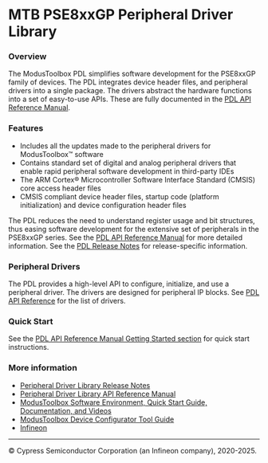 # MTB PSE8xxGP Peripheral Driver Library

### Overview
The ModusToolbox PDL simplifies software development for the PSE8xxGP family of devices.
The PDL integrates device header files, and 
peripheral drivers into a single package. The drivers abstract the hardware functions into a set of 
easy-to-use APIs. These are fully documented in the [PDL API Reference Manual](https://infineon.github.io/mtb-dsl-pse8xxgp/html/group__group__pdl__top.html).

### Features
* Includes all the updates made to the peripheral drivers for ModusToolbox™ software
* Contains standard set of digital and analog peripheral drivers that enable rapid peripheral software development in third-party IDEs
* The ARM Cortex® Microcontroller Software Interface Standard (CMSIS) core access header files
* CMSIS compliant device header files, startup code (platform initialization) and device configuration header files

The PDL reduces the need to understand register usage and bit structures, 
thus easing software development for the extensive set of peripherals in the 
PSE8xxGP series. 
See the [PDL API Reference Manual](https://infineon.github.io/mtb-dsl-pse8xxgp/html/group__group__pdl__top.html) for more detailed information.
See the [PDL Release Notes](./RELEASE.md) for release-specific information.

### Peripheral Drivers
The PDL provides a high-level API to configure, initialize, and use a peripheral driver. 
The drivers are designed for peripheral IP blocks. 
See [PDL API Reference](https://infineon.github.io/mtb-dsl-pse8xxgp/html/group__group__pdl__top.html) for the list of drivers.

### Quick Start
See the [PDL API Reference Manual Getting Started section](https://infineon.github.io/mtb-dsl-pse8xxgp/html/page_getting_started.html) for quick start instructions.

### More information
* [Peripheral Driver Library Release Notes](./RELEASE.md)
* [Peripheral Driver Library API Reference Manual](https://infineon.github.io/mtb-dsl-pse8xxgp/html/group__group__pdl__top.html)
* [ModusToolbox Software Environment, Quick Start Guide, Documentation, and Videos](https://www.infineon.com/cms/en/design-support/tools/sdk/modustoolbox-software/)
* [ModusToolbox Device Configurator Tool Guide](https://documentation.infineon.com/modustoolbox/docs/cif1730295638094)
* [Infineon](http://www.infineon.com)


---
© Cypress Semiconductor Corporation (an Infineon company), 2020-2025.
